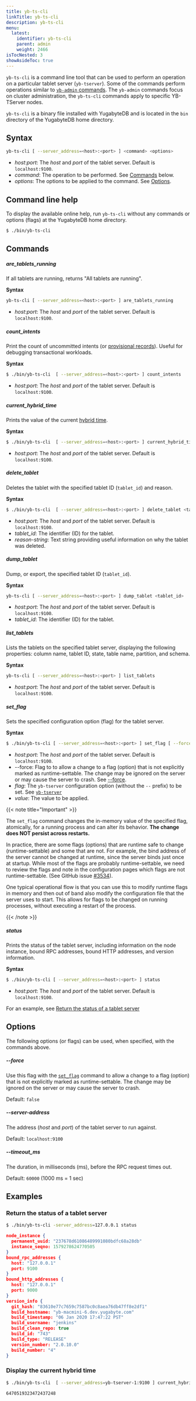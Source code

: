 ```yaml
---
title: yb-ts-cli
linkTitle: yb-ts-cli
description: yb-ts-cli
menu:
  latest:
    identifier: yb-ts-cli
    parent: admin
    weight: 2466
isTocNested: 3
showAsideToc: true
---
```


`yb-ts-cli` is a command line tool that can be used to perform an operation on a particular tablet server (`yb-tserver`). Some of the commands perform operations similar to [`yb-admin` commands](../yb-admin). The `yb-admin` commands focus on cluster administration, the `yb-ts-cli` commands apply to specific YB-TServer nodes.

`yb-ts-cli` is a binary file installed with YugabyteDB and is located in the `bin` directory of the YugabyteDB home directory.

## Syntax

```sh
yb-ts-cli [ --server_address=<host>:<port> ] <command> <options>
```

- *host*:*port*: The *host* and *port* of the tablet server. Default is `localhost:9100`.
- *command*: The operation to be performed. See [Commands](#commands) below.
- *options*: The options to be applied to the command. See [Options](#options).

## Command line help

To display the available online help, run `yb-ts-cli` without any commands or options (flags) at the YugabyteDB home directory.

```sh
$ ./bin/yb-ts-cli
```

## Commands

##### are_tablets_running

If all tablets are running, returns "All tablets are running".

**Syntax**

```sh
yb-ts-cli [ --server_address=<host>:<port> ] are_tablets_running
```

- *host*:*port*: The *host* and *port* of the tablet server. Default is `localhost:9100`.

##### count_intents

Print the count of uncommitted intents (or [provisional records](../../../architecture/transactions/ditributed-txns/#provisional-records)). Useful for debugging transactional workloads.

**Syntax**

```sh
$ ./bin/yb-ts-cli  [ --server_address=<host>:<port> ] count_intents
```

- *host*:*port*: The *host* and *port* of the tablet server. Default is `localhost:9100`.

##### current_hybrid_time

Prints the value of the current [hybrid time](../../../architecture/transactions/single-row-transactions/#hybrid-time-as-an-mvcc-timestamp).

**Syntax**

```sh
$ ./bin/yb-ts-cli  [ --server_address=<host>:<port> ] current_hybrid_time
```

- *host*:*port*: The *host* and *port* of the tablet server. Default is `localhost:9100`.

##### delete_tablet

Deletes the tablet with the specified tablet ID (`tablet_id`) and reason.

**Syntax**

```sh
$ ./bin/yb-ts-cli  [ --server_address=<host>:<port> ] delete_tablet <tablet_id> "<reason-string>"
```

- *host*:*port*: The *host* and *port* of the tablet server. Default is `localhost:9100`.
- *tablet_id*: The identifier (ID) for the tablet.
- *reason-string*: Text string providing useful information on why the tablet was deleted.

##### dump_tablet

Dump, or export, the specified tablet ID (`tablet_id`).

**Syntax**

```sh
yb-ts-cli [ --server_address=<host>:<port> ] dump_tablet <tablet_id>
```

- *host*:*port*: The *host* and *port* of the tablet server. Default is `localhost:9100`.
- *tablet_id*: The identifier (ID) for the tablet.

##### list_tablets

Lists the tablets on the specified tablet server, displaying the following properties: column name, tablet ID, state, table name, partition, and schema.

**Syntax**

```sh
yb-ts-cli [ --server_address=<host>:<port> ] list_tablets
```

- *host*:*port*: The *host* and *port* of the tablet server. Default is `localhost:9100`.

##### set_flag

Sets the specified configuration option (flag) for the tablet server.

**Syntax**

```sh
$ ./bin/yb-ts-cli [ --server_address=<host>:<port> ] set_flag [ --force ] <flag> <value>
```

- *host*:*port*: The *host* and *port* of the tablet server. Default is `localhost:9100`.
- --force: Flag to to allow a change to a flag (option) that is not explicitly marked as runtime-settable. The change may be ignored on the server or may cause the server to crash. See [--force](#force).
- *flag*: The `yb-tserver` configuration option (without the `--` prefix) to be set. See [`yb-tserver`](../../reference/configuration/yb-tserver/#configuration-options)
- *value*: The value to be applied.

{{< note title="Important" >}}

The `set_flag` command changes the in-memory value of the specified flag, atomically, for a running process and can alter its behavior.  **The change does NOT persist across restarts.**

In practice, there are some flags (options) that are runtime safe to change (runtime-settable) and some that are not. For example, the bind address of the server cannot be changed at runtime, since the server binds just once at startup. While most of the flags are probably runtime-settable, we need to review the flags and note in the configuration pages which flags are not runtime-settable. (See GitHub issue [#3534](https://github.com/yugabyte/yugabyte-db/issues/3534)).

One typical operational flow is that you can use this to modify runtime flags in memory and then out of band also modify the configuration file that the server uses to start. This allows for flags to be changed on running processes, without executing a restart of the process.

{{< /note >}}

##### status

Prints the status of the tablet server, including information on the node instance, bound RPC addresses, bound HTTP addresses, and version information.

**Syntax**

```sh
$ ./bin/yb-ts-cli [ --server_address=<host>:<port> ] status
```

- *host*:*port*: The *host* and *port* of the tablet server. Default is `localhost:9100`.

For an example, see [Return the status of a tablet server](#return-the-status-of-a-tablet-server)

## Options

The following options (or flags) can be used, when specified, with the commands above.

##### --force

Use this flag with the [`set_flag`](#set-flag) command to allow a change to a flag (option) that is not explicitly marked as runtime-settable. The change may be ignored on the server or may cause the server to crash.

Default: `false`

##### --server-address

The address (*host* and *port*) of the tablet server to run against.

Default: `localhost:9100`

##### --timeout_ms

The duration, in milliseconds (ms), before the RPC request times out.

Default: `60000` (1000 ms = 1 sec)

## Examples

### Return the status of a tablet server

```sh
$ ./bin/yb-ts-cli -server_address=127.0.0.1 status
```

```json
node_instance {
  permanent_uuid: "237678d61086489991080bdfc68a28db"
  instance_seqno: 1579278624770505
}
bound_rpc_addresses {
  host: "127.0.0.1"
  port: 9100
}
bound_http_addresses {
  host: "127.0.0.1"
  port: 9000
}
version_info {
  git_hash: "83610e77c7659c7587bc0c8aea76db47ff8e2df1"
  build_hostname: "yb-macmini-6.dev.yugabyte.com"
  build_timestamp: "06 Jan 2020 17:47:22 PST"
  build_username: "jenkins"
  build_clean_repo: true
  build_id: "743"
  build_type: "RELEASE"
  version_number: "2.0.10.0"
  build_number: "4"
}
```

### Display the current hybrid time

```sh
$ ./bin/yb-ts-cli  [ --server_address=yb-tserver-1:9100 ] current_hybrid_time
```

```
6470519323472437248
```
